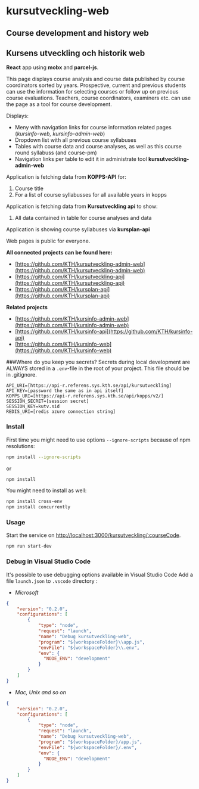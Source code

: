 # kursutveckling-web

## Course development and history web

## Kursens utveckling och historik web

**React** app using **mobx** and **parcel-js**.

This page displays course analysis and course data published by course coordinators sorted by years. Prospective, current and previous students can use the information for selecting courses or follow up on previous course evaluations. Teachers, course coordinators, examiners etc. can use the page as a tool for course development.

Displays:

- Meny with navigation links for course information related pages (_kursinfo-web, kursinfo-admin-web_)
- Dropdown list with all previous course syllabuses
- Tables with course data and course analyses, as well as this course round syllabuss (and course-pm)
- Navigation links per table to edit it in administrate tool **kursutveckling-admin-web**

Application is fetching data from **KOPPS-API** for:

1. Course title
2. For a list of course syllabusses for all available years in kopps

Application is fetching data from **Kursutveckling api** to show:

1. All data contained in table for course analyses and data

Application is showing course syllabuses via **kursplan-api**

Web pages is public for everyone.

**All connected projects can be found here:**

- [https://github.com/KTH/kursutveckling-admin-web](https://github.com/KTH/kursutveckling-admin-web)
- [https://github.com/KTH/kursutveckling-api](https://github.com/KTH/kursutveckling-api)
- [https://github.com/KTH/kursplan-api](https://github.com/KTH/kursplan-api)

**Related projects**

- [https://github.com/KTH/kursinfo-admin-web](https://github.com/KTH/kursinfo-admin-web)
- [https://github.com/KTH/kursinfo-api](https://github.com/KTH/kursinfo-api)
- [https://github.com/KTH/kursinfo-web](https://github.com/KTH/kursinfo-web)

###Where do you keep you secrets?
Secrets during local development are ALWAYS stored in a `.env`-file in the root of your project. This file should be in .gitignore.

```
API_URI=[https://api-r.referens.sys.kth.se/api/kursutveckling]
API_KEY=[password the same as in api itself]
KOPPS_URI=[https://api-r.referens.sys.kth.se/api/kopps/v2/]
SESSION_SECRET=[session secret]
SESSION_KEY=kutv.sid
REDIS_URI=[redis azure connection string]
```

### Install

First time you might need to use options `--ignore-scripts` because of npm resolutions:
```sh
npm install --ignore-scripts
```
or 

```sh
npm install

```
You might need to install as well:

```sh
npm install cross-env
npm install concurrently
```

### Usage

Start the service on [http://localhost:3000/kursutveckling/:courseCode](http://localhost:3000/kursutveckling/:courseCode).

```sh
npm run start-dev
```


### Debug in Visual Studio Code
It's possible to use debugging options available in Visual Studio Code
Add a file `launch.json` to `.vscode` directory :
- *Microsoft*
```json
{
    "version": "0.2.0",
    "configurations": [
        {
            "type": "node",           
            "request": "launch",
            "name": "Debug kursutveckling-web",
            "program": "${workspaceFolder}\\app.js",
            "envFile": "${workspaceFolder}\\.env",
            "env": {
              "NODE_ENV": "development"
            }
        }
    ]
}
```
- _Mac, Unix and so on_
```json
{
    "version": "0.2.0",
    "configurations": [
        {
            "type": "node",           
            "request": "launch",
            "name": "Debug kursutveckling-web",
            "program": "${workspaceFolder}/app.js",
            "envFile": "${workspaceFolder}/.env",
            "env": {
              "NODE_ENV": "development"
            }
        }
    ]
}
```

